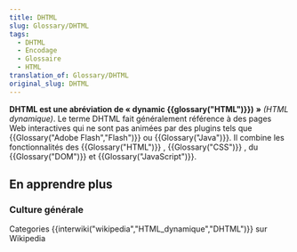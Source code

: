 ```yaml
---
title: DHTML
slug: Glossary/DHTML
tags:
  - DHTML
  - Encodage
  - Glossaire
  - HTML
translation_of: Glossary/DHTML
original_slug: DHTML
---
```

**DHTML est une abréviation de «&nbsp;dynamic {{glossary("HTML")}})**  **»** _(HTML dynamique)_. Le terme DHTML fait généralement référence à des pages Web interactives qui ne sont pas animées par des plugins tels que {{Glossary("Adobe Flash","Flash")}} ou {{Glossary("Java")}}. Il combine les fonctionnalités des {{Glossary("HTML")}} , {{Glossary("CSS")}} , du {{Glossary("DOM")}} et {{Glossary("JavaScript")}}.

## En apprendre plus

### Culture générale

Categories {{interwiki("wikipedia","HTML_dynamique","DHTML")}} sur Wikipedia
